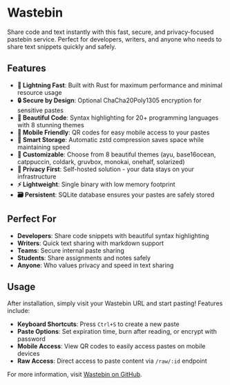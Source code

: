 # Wastebin

Share code and text instantly with this fast, secure, and privacy-focused pastebin service. Perfect for developers, writers, and anyone who needs to share text snippets quickly and safely.

## Features

- **🚀 Lightning Fast**: Built with Rust for maximum performance and minimal resource usage
- **🔒 Secure by Design**: Optional ChaCha20Poly1305 encryption for sensitive pastes
- **🎨 Beautiful Code**: Syntax highlighting for 20+ programming languages with 8 stunning themes
- **📱 Mobile Friendly**: QR codes for easy mobile access to your pastes
- **💾 Smart Storage**: Automatic zstd compression saves space while maintaining speed
- **🌈 Customizable**: Choose from 8 beautiful themes (ayu, base16ocean, catppuccin, coldark, gruvbox, monokai, onehalf, solarized)
- **🔐 Privacy First**: Self-hosted solution - your data stays on your infrastructure
- **⚡ Lightweight**: Single binary with low memory footprint
- **🗃️ Persistent**: SQLite database ensures your pastes are safely stored

## Perfect For

- **Developers**: Share code snippets with beautiful syntax highlighting
- **Writers**: Quick text sharing with markdown support
- **Teams**: Secure internal paste sharing
- **Students**: Share assignments and notes safely
- **Anyone**: Who values privacy and speed in text sharing

## Usage

After installation, simply visit your Wastebin URL and start pasting! Features include:

- **Keyboard Shortcuts**: Press `Ctrl+S` to create a new paste
- **Paste Options**: Set expiration time, burn after reading, or encrypt with password
- **Mobile Access**: View QR codes to easily access pastes on mobile devices
- **Raw Access**: Direct access to paste content via `/raw/:id` endpoint

For more information, visit [Wastebin on GitHub](https://github.com/matze/wastebin). 